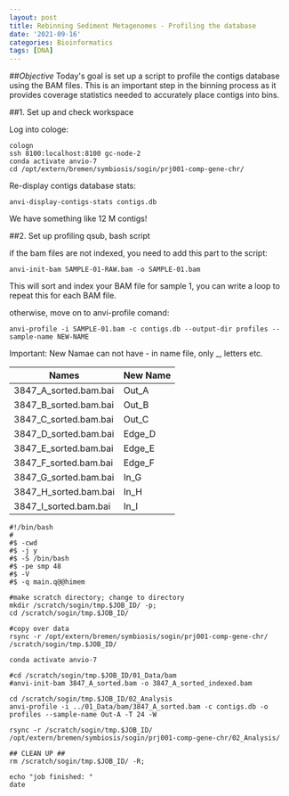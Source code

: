 ```yaml
---
layout: post
title: Rebinning Sediment Metagenomes - Profiling the database
date: '2021-09-16'
categories: Bioinformatics
tags: [DNA]
---
```


##*Objective* 
Today's goal is set up a script to profile the contigs database using the BAM files. This is an important step in the binning process as it provides coverage statistics needed to accurately place contigs into bins. 

##1. Set up and check workspace 

Log into cologe: 

```
cologn
ssh 8100:localhost:8100 gc-node-2
conda activate anvio-7
cd /opt/extern/bremen/symbiosis/sogin/prj001-comp-gene-chr/
``` 

Re-display contigs database stats: 
```
anvi-display-contigs-stats contigs.db
```

We have something like 12 M contigs!

##2. Set up profiling qsub, bash script

if the bam files are not indexed, you need to add this part to the script: 


```anvi-init-bam SAMPLE-01-RAW.bam -o SAMPLE-01.bam```

This will sort and index your BAM file for sample 1, you can write a loop to repeat this for each BAM file. 

otherwise, move on to anvi-profile comand: 

```
anvi-profile -i SAMPLE-01.bam -c contigs.db --output-dir profiles --sample-name NEW-NAME 
```

Important: New Namae can not have - in name file, only _, letters etc. 

| Names                 | New Name |   
|-----------------------|--------|
| 3847_A_sorted.bam.bai | Out_A  | 
| 3847_B_sorted.bam.bai | Out_B  | 
| 3847_C_sorted.bam.bai | Out_C  | 
| 3847_D_sorted.bam.bai | Edge_D | 
| 3847_E_sorted.bam.bai | Edge_E |
| 3847_F_sorted.bam.bai | Edge_F |
| 3847_G_sorted.bam.bai | In_G   | 
| 3847_H_sorted.bam.bai | In_H   |
| 3847_I_sorted.bam.bai | In_I   |
 

```
#!/bin/bash
#
#$ -cwd
#$ -j y
#$ -S /bin/bash
#$ -pe smp 48
#$ -V
#$ -q main.q@@himem

#make scratch directory; change to directory
mkdir /scratch/sogin/tmp.$JOB_ID/ -p; 
cd /scratch/sogin/tmp.$JOB_ID/

#copy over data 
rsync -r /opt/extern/bremen/symbiosis/sogin/prj001-comp-gene-chr/ /scratch/sogin/tmp.$JOB_ID/

conda activate anvio-7

#cd /scratch/sogin/tmp.$JOB_ID/01_Data/bam
#anvi-init-bam 3847_A_sorted.bam -o 3847_A_sorted_indexed.bam

cd /scratch/sogin/tmp.$JOB_ID/02_Analysis
anvi-profile -i ../01_Data/bam/3847_A_sorted.bam -c contigs.db -o profiles --sample-name Out-A -T 24 -W

rsync -r /scratch/sogin/tmp.$JOB_ID/ /opt/extern/bremen/symbiosis/sogin/prj001-comp-gene-chr/02_Analysis/

## CLEAN UP ##
rm /scratch/sogin/tmp.$JOB_ID/ -R;

echo "job finished: "
date
```

